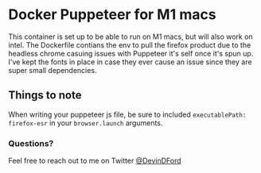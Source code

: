 
# Docker Puppeteer for M1 macs

This container is set up to be able to run on M1 macs, but will also work on intel. The Dockerfile contians the env to pull the firefox product due to
the headless chrome casuing issues with Puppeteer it's self once it's spun up. I've kept the fonts in place in case they ever cause an issue since they are super small dependencies.

## Things to note
When writing your puppeteer js file, be sure to included `executablePath: firefox-esr` in your `browser.launch` arguments.

### Questions?
Feel free to reach out to me on Twitter [@DevinDFord](https://twitter.com/devindford)


